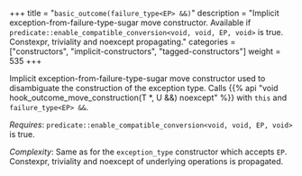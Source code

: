+++
title = "`basic_outcome(failure_type<EP> &&)`"
description = "Implicit exception-from-failure-type-sugar move constructor. Available if `predicate::enable_compatible_conversion<void, void, EP, void>` is true. Constexpr, triviality and noexcept propagating."
categories = ["constructors", "implicit-constructors", "tagged-constructors"]
weight = 535
+++

Implicit exception-from-failure-type-sugar move constructor used to disambiguate the construction of the exception type.
Calls {{% api "void hook_outcome_move_construction(T *, U &&) noexcept" %}} with `this` and `failure_type<EP> &&`.

*Requires*: `predicate::enable_compatible_conversion<void, void, EP, void>` is true.

*Complexity*: Same as for the `exception_type` constructor which accepts `EP`. Constexpr, triviality and noexcept of underlying operations is propagated.